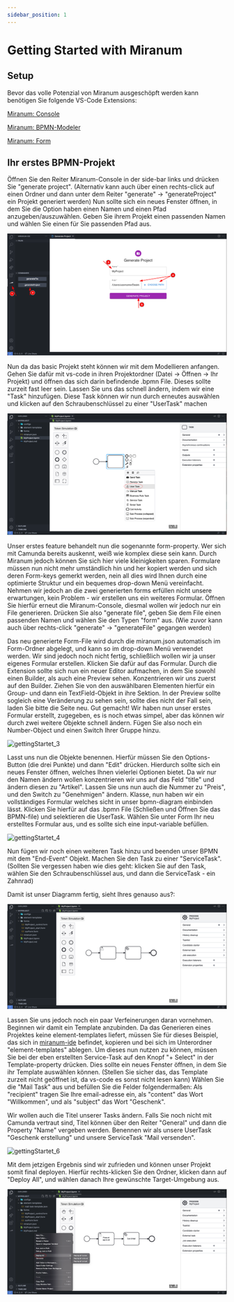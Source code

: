 ```yaml
---
sidebar_position: 1
---
```


# Getting Started with Miranum

## Setup
Bevor das volle Potenzial von Miranum ausgeschöpft werden kann benötigen Sie folgende VS-Code Extensions:

[Miranum: Console](https://marketplace.visualstudio.com/items?itemName=miragon-gmbh.miranum-console)

[Miranum: BPMN-Modeler](https://marketplace.visualstudio.com/items?itemName=miragon-gmbh.vs-code-bpmn-modeler)

[Miranum: Form](https://marketplace.visualstudio.com/items?itemName=miragon-gmbh.miranum-vs-code-forms)


## Ihr erstes BPMN-Projekt
Öffnen Sie den Reiter Miranum-Console in der side-bar links und drücken Sie "generate project". 
(Alternativ kann auch über einen rechts-click auf einen Ordner und dann unter dem Reiter "generate" -> "generateProject" ein Projekt generiert werden)
Nun sollte sich ein neues Fenster öffnen, in dem Sie die Option haben einen Namen und einen Pfad anzugeben/auszuwählen.
Geben Sie ihrem Projekt einen passenden Namen und wählen Sie einen für Sie passenden Pfad aus.

![gettingStartet_1](docs/guides/getting-started/img/gettingStartet_step1.png)

Nun da das basic Projekt steht können wir mit dem Modellieren anfangen. 
Gehen Sie dafür mit vs-code in ihren Projektordner (Datei -> Öffnen -> Ihr Projekt) und öffnen das sich darin befindende .bpmn File.
Dieses sollte zurzeit fast leer sein. Lassen Sie uns das schnell ändern, indem wir eine "Task" hinzufügen.
Diese Task können wir nun durch erneutes auswählen und klicken auf den Schraubenschlüssel zu einer "UserTask" machen

![gettingStartet_2](docs/guides/getting-started/img/gettingStartet_step2.png)

Unser erstes feature behandelt nun die sogenannte form-property.
Wer sich mit Camunda bereits auskennt, weiß wie komplex diese sein kann.
Durch Miranum jedoch können Sie sich hier viele kleinigkeiten sparen. 
Formulare müssen nun nicht mehr umständlich hin und her kopiert werden und sich deren Form-keys gemerkt werden, 
nein all dies wird Ihnen durch eine optimierte Struktur und ein bequemes drop-down Menü vereinfacht.
Nehmen wir jedoch an die zwei generierten forms erfüllen nicht unsere erwartungen, kein Problem - wir erstellen uns ein weiteres Formular.
Öffnen Sie hierfür erneut die Miranum-Console, diesmal wollen wir jedoch nur ein File generieren. Drücken Sie also "generate file", 
geben Sie dem File einen passenden Namen und wählen Sie den Typen "form" aus. 
(Wie zuvor kann auch über rechts-click "generate" -> "generateFile" gegangen werden)

Das neu generierte Form-File wird durch die miranum.json automatisch im Form-Ordner abgelegt, und kann so im drop-down Menü verwendet werden.
Wir sind jedoch noch nicht fertig, schließlich wollen wir ja unser eigenes Formular erstellen. Klicken Sie dafür auf das Formular.
Durch die Extension sollte sich nun ein neuer Editor aufmachen, in dem Sie sowohl einen Builder, als auch eine Preview sehen.
Konzentrieren wir uns zuerst auf den Builder. Ziehen Sie von den auswählbaren Elementen hierfür ein Group- und dann ein TextField-Objekt in ihre Sektion.
In der Preview sollte sogleich eine Veränderung zu sehen sein, sollte dies nicht der Fall sein, laden Sie bitte die Seite neu.
Gut gemacht! Wir haben nun unser erstes Formular erstellt, zugegeben, es is noch etwas simpel, aber das können wir durch zwei weitere Objekte schnell ändern.
Fügen Sie also noch ein Number-Object und einen Switch Ihrer Gruppe hinzu.

![gettingStartet_3](docs/guides/getting-started/img/gettingStartet_step3.gif)

Lasst uns nun die Objekte benennen. Hierfür müssen Sie den Options-Button (die drei Punkte) und dann "Edit" drücken.
Hierdurch sollte sich ein neues Fenster öffnen, welches Ihnen vielerlei Optionen bietet.
Da wir nur den Namen ändern wollen konzentrieren wir uns auf das Feld "title" und ändern diesen zu "Artikel".
Lassen Sie uns nun auch die Nummer zu "Preis", und den Switch zu "Genehmigen" ändern.
Klasse, nun haben wir ein vollständiges Formular welches sicht in unser bpmn-diagram einbinden lässt.
Klicken Sie hierfür auf das .bpmn File (Schließen und Öffnen Sie das BPMN-file) und selektieren die UserTask.
Wählen Sie unter Form Ihr neu erstelltes Formular aus, und es sollte sich eine input-variable befüllen.

![gettingStartet_4](docs/guides/getting-started/img/gettingStartet_step4.gif)

Nun fügen wir noch einen weiteren Task hinzu und beenden unser BPMN mit dem "End-Event" Objekt.
Machen Sie den Task zu einer "ServiceTask". (Sollten Sie vergessen haben wie dies geht: 
klicken Sie auf den Task, wählen Sie den Schraubenschlüssel aus, und dann die ServiceTask - ein Zahnrad)

Damit ist unser Diagramm fertig, sieht Ihres genauso aus?:

![gettingStartet_5](docs/guides/getting-started/img/gettingStartet_step5.png)

Lassen Sie uns jedoch noch ein paar Verfeinerungen daran vornehmen. 
Beginnen wir damit ein Template anzubinden. Da das Generieren eines Projektes keine element-templates liefert, müssen Sie für dieses Beispiel, das sich in [miranum-ide](https://github.com/FlowSquad/miranum-ide/blob/main/resources/templates/basicTemplates/mail-task-template.json)
befindet, kopieren und bei sich im Unterordner "element-templates" ablegen.
Um dieses nun nutzen zu können, müssen Sie bei der eben erstellten Service-Task auf den Knopf "+ Select" in der Template-property drücken.
Dies sollte ein neues Fenster öffnen, in dem Sie ihr Template auswählen können. (Stellen Sie sicher das, das Template zurzeit nicht geöffnet ist, da vs-code es sonst nicht lesen kann) 
Wählen Sie die "Mail Task" aus und befüllen Sie die Felder folgendermaßen:
Als "recipient" tragen Sie Ihre email-adresse ein, als "content" das Wort "Willkommen", und als "subject" das Wort "Geschenk".

Wir wollen auch die Titel unserer Tasks ändern. 
Falls Sie noch nicht mit Camunda vertraut sind, Titel können über den Reiter "General" und dann die Property "Name" vergeben werden.
Benennen wir als unsere UserTask "Geschenk erstellung" und unsere ServiceTask "Mail versenden".

![gettingStartet_6](docs/guides/getting-started/img/gettingStartet_step6.gif)

Mit dem jetzigen Ergebnis sind wir zufrieden und können unser Projekt somit final deployen.
Hierfür rechts-klicken Sie den Ordner, klicken dann auf "Deploy All", und wählen danach Ihre gewünschte Target-Umgebung aus.

![gettingStartet_7](docs/guides/getting-started/img/gettingStartet_step7.png)

